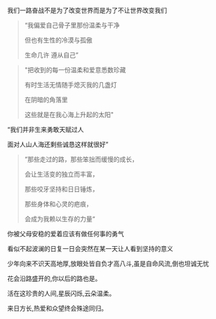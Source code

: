 我们一路奋战不是为了改变世界而是为了不让世界改变我们



> “我偏爱自己骨子里那份温柔与干净
>
> 但也有生性的冷漠与孤傲
>
> 生命几许 遵从自己”



>  "把收到的每一份温柔和爱意悉数珍藏
>
> 有时生活无情随手熄灭我的几盏灯
>
> 在阴暗的角落里
>
> 这些就是在我心海上升起的太阳"



“我们并非生来勇敢天赋过人

面对人山人海还剩些诚恳这样就很好”



> ”那些走过的路，那些笨拙而缓慢的成长，
>
> 会让生活变的独立而丰富，
>
> 那些咬牙坚持和日日锤炼，
>
> 那些身体和心灵的疤痕，
>
> 会成为我赖以生存的力量“



你被父母安稳的爱着应该有做任何事的勇气



看似不起波澜的日复一日会突然在某一天让人看到坚持的意义



少年向来不识天高地厚,放眼处皆自负才高八斗,虽是自命风流,倒也坦诚无忧



花会沿路盛开的,你以后的路也是。



活在这珍贵的人间,星辰闪烁,云朵温柔。



来日方长,热爱和众望终会殊途同归。